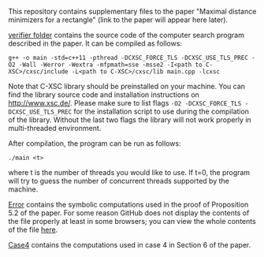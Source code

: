 This repository contains supplementary files to the paper "Maximal distance minimizers for a rectangle" (link to the paper will appear here later).

[verifier folder](https://github.com/c0pymaster/minimizer/tree/master/verifier) contains the source code of the computer search program described in the paper. It can be compiled as follows:
```
g++ -o main -std=c++11 -pthread -DCXSC_FORCE_TLS -DCXSC_USE_TLS_PREC -O2 -Wall -Werror -Wextra -mfpmath=sse -msse2 -I<path to C-XSC>/cxsc/include -L<path to C-XSC>/cxsc/lib main.cpp -lcxsc
```
Note that C-XSC library should be preinstalled on your machine. You can find the library source code and installation instructions on http://www.xsc.de/. Please make sure to list flags `-O2 -DCXSC_FORCE_TLS -DCXSC_USE_TLS_PREC` for the installation script to use during the compilation of the library. Without the last two flags the library will not work properly in multi-threaded environment.

After compilation, the program can be run as follows:
```
./main <t>
```
where t is the number of threads you would like to use. If t=0, the program will try to guess the number of concurrent threads supported by the machine.

[Error](https://github.com/c0pymaster/minimizer/blob/master/Error.ipynb) contains the symbolic computations used in the proof of Proposition 5.2 of the paper. For some reason GitHub does not display the contents of the file properly at least in some browsers; you can view the whole contents of the file [here](https://nbviewer.jupyter.org/github/c0pymaster/minimizer/blob/master/Error.ipynb).

[Case4](https://github.com/c0pymaster/minimizer/blob/master/Case4.ipynb) contains the computations used in case 4 in Section 6 of the paper.
